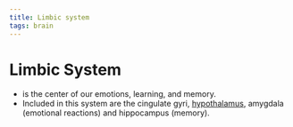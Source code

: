 ```yaml
---
title: Limbic system
tags: brain
---
```


# Limbic System
- is the center of our emotions, learning, and memory.
- Included in this system are the cingulate gyri, [hypothalamus](Hypothalamus.md), amygdala (emotional reactions) and hippocampus (memory).




































































